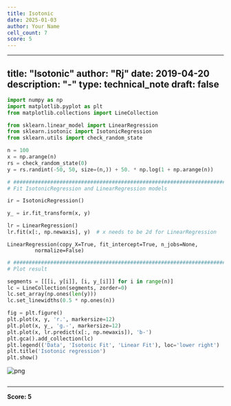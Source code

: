 ```yaml
---
title: Isotonic
date: 2025-01-03
author: Your Name
cell_count: 7
score: 5
---
```


---
title: "Isotonic"
author: "Rj"
date: 2019-04-20
description: "-"
type: technical_note
draft: false
---

```python
import numpy as np
import matplotlib.pyplot as plt
from matplotlib.collections import LineCollection

from sklearn.linear_model import LinearRegression
from sklearn.isotonic import IsotonicRegression
from sklearn.utils import check_random_state
```


```python
n = 100
x = np.arange(n)
rs = check_random_state(0)
y = rs.randint(-50, 50, size=(n,)) + 50. * np.log(1 + np.arange(n))
```


```python
# #############################################################################
# Fit IsotonicRegression and LinearRegression models

ir = IsotonicRegression()

y_ = ir.fit_transform(x, y)

lr = LinearRegression()
lr.fit(x[:, np.newaxis], y)  # x needs to be 2d for LinearRegression
```




    LinearRegression(copy_X=True, fit_intercept=True, n_jobs=None,
             normalize=False)




```python
# #############################################################################
# Plot result

segments = [[[i, y[i]], [i, y_[i]]] for i in range(n)]
lc = LineCollection(segments, zorder=0)
lc.set_array(np.ones(len(y)))
lc.set_linewidths(0.5 * np.ones(n))
```


```python
fig = plt.figure()
plt.plot(x, y, 'r.', markersize=12)
plt.plot(x, y_, 'g.-', markersize=12)
plt.plot(x, lr.predict(x[:, np.newaxis]), 'b-')
plt.gca().add_collection(lc)
plt.legend(('Data', 'Isotonic Fit', 'Linear Fit'), loc='lower right')
plt.title('Isotonic regression')
plt.show()
```


    
![png](/mlnotes/images/isotonic_5_0.png)
    



```python

```


---
**Score: 5**